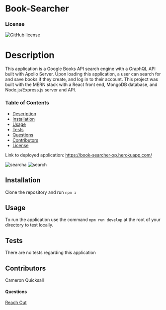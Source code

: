 # Book-Searcher

### License
![GitHub license](https://img.shields.io/badge/License-MIT-blue)
    
# Description
This application is a Google Books API search engine with a GraphQL API built with Apollo Server. Upon loading this application, a user can search for and save books if they create, and log in to their account. This project was built with the MERN stack with a React front end, MongoDB database, and Node.js/Express.js server and API.

### Table of Contents
* [Description](#description)
* [Installation](#installation)
* [Usage](#usage)
* [Tests](#tests)
* [Questions](#questions)
* [Contributors](#contributors)
* [License](#license)


Link to deployed application: https://book-searcher-xp.herokuapp.com/

![searcha](https://user-images.githubusercontent.com/91788324/160318733-75fb01a8-e1c3-4764-a5f4-feaac1f0a7ad.png)
![search](https://user-images.githubusercontent.com/91788324/160318756-454fa195-fd8b-4ef3-8a05-7ff6e4c5bd3e.png)


## Installation
Clone the repository and run `npm i`

## Usage
To run the application use the command `npm run develop` at the root of your directory to test locally.

## Tests
There are no tests regarding this application

## Contributors
Cameron Quicksall

#### Questions
[Reach Out](mailto:cameron.quicksall70@gmail.com)
